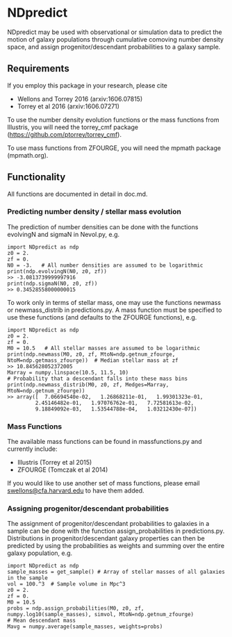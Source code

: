 # NDpredict

NDpredict may be used with observational or simulation data to predict the motion of galaxy populations through cumulative comoving number density space, and assign progenitor/descendant probabilities to a galaxy sample.

## Requirements

If you employ this package in your research, please cite 
- Wellons and Torrey 2016 (arxiv:1606.07815)
- Torrey et al 2016 (arxiv:1606.07271)

To use the number density evolution functions or the mass functions from Illustris, you will need the torrey_cmf package (https://github.com/ptorrey/torrey_cmf).

To use mass functions from ZFOURGE, you will need the mpmath package (mpmath.org).

## Functionality

All functions are documented in detail in doc.md.

### Predicting number density / stellar mass evolution

The prediction of number densities can be done with the functions evolvingN and sigmaN in Nevol.py, e.g.
```
import NDpredict as ndp
z0 = 2.
zf = 0.
N0 = -3.   # All number densities are assumed to be logarithmic
print(ndp.evolvingN(N0, z0, zf))
>> -3.0813739999997916
print(ndp.sigmaN(N0, z0, zf))
>> 0.34528558000000015
```

To work only in terms of stellar mass, one may use the functions newmass or newmass_distrib in predictions.py.  A mass function must be specified to use these functions (and defaults to the ZFOURGE functions), e.g.
```
import NDpredict as ndp
z0 = 2.
zf = 0.
M0 = 10.5   # All stellar masses are assumed to be logarithmic
print(ndp.newmass(M0, z0, zf, MtoN=ndp.getnum_zfourge, NtoM=ndp.getmass_zfourge))  # Median stellar mass at zf
>> 10.845628052372005
Marray = numpy.linspace(10.5, 11.5, 10)
# Probability that a descendant falls into these mass bins
print(ndp.newmass_distrib(M0, z0, zf, Medges=Marray, MtoN=ndp.getnum_zfourge))
>> array([  7.06694540e-02,   1.26868211e-01,   1.99301323e-01,
         2.45146482e-01,   1.97076762e-01,   7.72581613e-02,
         9.18849092e-03,   1.53544788e-04,   1.03212430e-07])
```


### Mass Functions

The available mass functions can be found in massfunctions.py and currently include:
- Illustris (Torrey et al 2015)
- ZFOURGE (Tomczak et al 2014)

If you would like to use another set of mass functions, please email swellons@cfa.harvard.edu to have them added.

### Assigning progenitor/descendant probabilities

The assignment of progenitor/descendant probabilities to galaxies in a sample can be done with the function assign_probabilities in predictions.py.  Distributions in progenitor/descendant galaxy properties can then be predicted by using the probabilities as weights and summing over the entire galaxy population, e.g.
```
import NDpredict as ndp
sample_masses = get_sample() # Array of stellar masses of all galaxies in the sample
vol = 100.^3  # Sample volume in Mpc^3
z0 = 2.
zf = 0.
M0 = 10.5  
probs = ndp.assign_probabilities(M0, z0, zf, numpy.log10(sample_masses), simvol, MtoN=ndp.getnum_zfourge)
# Mean descendant mass
Mavg = numpy.average(sample_masses, weights=probs)
```
